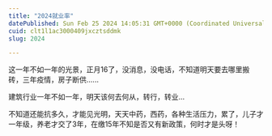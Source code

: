 ```yaml
---
title: "2024就业率"
datePublished: Sun Feb 25 2024 14:05:31 GMT+0000 (Coordinated Universal Time)
cuid: clt1l1ac3000409jxcztsddmk
slug: 2024

---
```


这一年不如一年的光景，正月16了，没消息，没电话，不知道明天要去哪里搬砖，三年疫情，房子断供......

建筑行业一年不如一年，明天该何去何从，转行，转业...

不知道还能抗多久，才能见光明，天天中药，西药，各种生活压力，累了，儿子才一年级，养老才交了3年，在缴15年不知是否又有新政策，何时才是头呀！